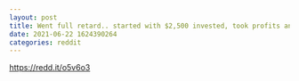 ```yaml
--- 
layout: post 
title: Went full retard.. started with $2,500 invested, took profits and threw them on amc weekly calls and led to 10K loss haha.. it’s all part of the game tho.. best of luck 🦍 
date: 2021-06-22 1624390264 
categories: reddit 
--- 
```

https://redd.it/o5v6o3